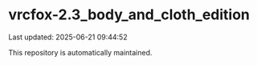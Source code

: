 # vrcfox-2.3_body_and_cloth_edition

Last updated: 2025-06-21 09:44:52

This repository is automatically maintained.
